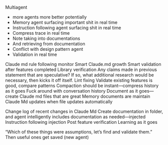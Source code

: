 Multiagent
- more agents more better potentially
- Memory agent surfacing important shit in real time
- Instruction following agent surfacing shit in real time
- Compress trace in real time
- Note taking into documentations
- And retrieving from documentation
- Conflict with design pattern agent
- Validation in real time


Claude md rule following monitor
Smart Claude.md growth
Smart validation after features completed
Library verification
Any claims made in previous statement that are speculative? If so, what additional research would be necessary, then kicks it off itself. 
Lint fixing
Validate existing features is good, compare patterns
Compaction should be instant—compress history as it goes
Fuck around with conversation history
Document as it goes—create Claude md files that are great
Memory documents are maintain
Claude Md updates when file updates automatically

Change log of recent changes in Claude Md
Create documentation in folder, and agent intelligently includes documentation as needed—injected
Instruction following injection
Post feature verification
Learning as it goes

“Which of these things were assumptions, let’s find and validate them.” Then useful ones get saved (new agent)

